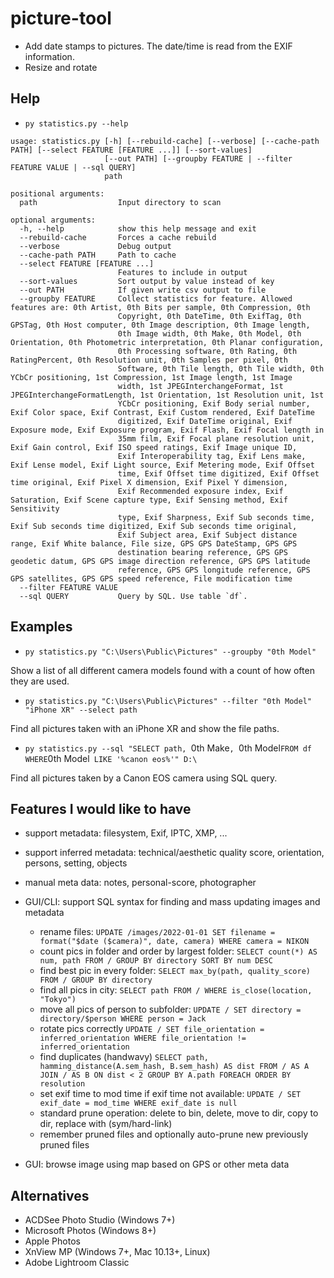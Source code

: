 # picture-tool

- Add date stamps to pictures. The date/time is read from the EXIF information.
- Resize and rotate

## Help

- `py statistics.py --help`
```
usage: statistics.py [-h] [--rebuild-cache] [--verbose] [--cache-path PATH] [--select FEATURE [FEATURE ...]] [--sort-values]
                     [--out PATH] [--groupby FEATURE | --filter FEATURE VALUE | --sql QUERY]
                     path

positional arguments:
  path                  Input directory to scan

optional arguments:
  -h, --help            show this help message and exit
  --rebuild-cache       Forces a cache rebuild
  --verbose             Debug output
  --cache-path PATH     Path to cache
  --select FEATURE [FEATURE ...]
                        Features to include in output
  --sort-values         Sort output by value instead of key
  --out PATH            If given write csv output to file
  --groupby FEATURE     Collect statistics for feature. Allowed features are: 0th Artist, 0th Bits per sample, 0th Compression, 0th
                        Copyright, 0th DateTime, 0th ExifTag, 0th GPSTag, 0th Host computer, 0th Image description, 0th Image length,
                        0th Image width, 0th Make, 0th Model, 0th Orientation, 0th Photometric interpretation, 0th Planar configuration,
                        0th Processing software, 0th Rating, 0th RatingPercent, 0th Resolution unit, 0th Samples per pixel, 0th
                        Software, 0th Tile length, 0th Tile width, 0th YCbCr positioning, 1st Compression, 1st Image length, 1st Image
                        width, 1st JPEGInterchangeFormat, 1st JPEGInterchangeFormatLength, 1st Orientation, 1st Resolution unit, 1st
                        YCbCr positioning, Exif Body serial number, Exif Color space, Exif Contrast, Exif Custom rendered, Exif DateTime
                        digitized, Exif DateTime original, Exif Exposure mode, Exif Exposure program, Exif Flash, Exif Focal length in
                        35mm film, Exif Focal plane resolution unit, Exif Gain control, Exif ISO speed ratings, Exif Image unique ID,
                        Exif Interoperability tag, Exif Lens make, Exif Lense model, Exif Light source, Exif Metering mode, Exif Offset
                        time, Exif Offset time digitized, Exif Offset time original, Exif Pixel X dimension, Exif Pixel Y dimension,
                        Exif Recommended exposure index, Exif Saturation, Exif Scene capture type, Exif Sensing method, Exif Sensitivity
                        type, Exif Sharpness, Exif Sub seconds time, Exif Sub seconds time digitized, Exif Sub seconds time original,
                        Exif Subject area, Exif Subject distance range, Exif White balance, File size, GPS GPS DateStamp, GPS GPS
                        destination bearing reference, GPS GPS geodetic datum, GPS GPS image direction reference, GPS GPS latitude
                        reference, GPS GPS longitude reference, GPS GPS satellites, GPS GPS speed reference, File modification time
  --filter FEATURE VALUE
  --sql QUERY           Query by SQL. Use table `df`.
```

## Examples

- `py statistics.py "C:\Users\Public\Pictures" --groupby "0th Model"`

Show a list of all different camera models found with a count of how often they are used.

- `py statistics.py "C:\Users\Public\Pictures" --filter "0th Model" "iPhone XR" --select path`

Find all pictures taken with an iPhone XR and show the file paths.

- `py statistics.py --sql "SELECT path, `0th Make`, `0th Model` FROM df WHERE `0th Model` LIKE '%canon eos%'" D:\`

Find all pictures taken by a Canon EOS camera using SQL query.

## Features I would like to have

- support metadata: filesystem, Exif, IPTC, XMP, ...
- support inferred metadata: technical/aesthetic quality score, orientation, persons, setting, objects
- manual meta data: notes, personal-score, photographer

- GUI/CLI: support SQL syntax for finding and mass updating images and metadata
	- rename files: `UPDATE /images/2022-01-01 SET filename = format("$date ($camera)", date, camera) WHERE camera = NIKON`
	- count pics in folder and order by largest folder: `SELECT count(*) AS num, path FROM / GROUP BY directory SORT BY num DESC`
	- find best pic in every folder: `SELECT max_by(path, quality_score) FROM / GROUP BY directory`
	- find all pics in city: `SELECT path FROM / WHERE is_close(location, "Tokyo")`
	- move all pics of person to subfolder: `UPDATE / SET directory = directory/$person WHERE person = Jack`
	- rotate pics correctly `UPDATE / SET file_orientation = inferred_orientation WHERE file_orientation != inferred_orientation`
	- find duplicates (handwavy) `SELECT path, hamming_distance(A.sem_hash, B.sem_hash) AS dist FROM / AS A JOIN / AS B ON dist < 2 GROUP BY A.path FOREACH ORDER BY resolution`
	- set exif time to mod time if exif time not available: `UPDATE / SET exif_date = mod_time WHERE exif_date is null`
	- standard prune operation: delete to bin, delete, move to dir, copy to dir, replace with (sym/hard-link)
	- remember pruned files and optionally auto-prune new previously pruned files
- GUI: browse image using map based on GPS or other meta data

## Alternatives
- ACDSee Photo Studio (Windows 7+)
- Microsoft Photos (Windows 8+)
- Apple Photos
- XnView MP (Windows 7+, Mac 10.13+, Linux)
- Adobe Lightroom Classic
